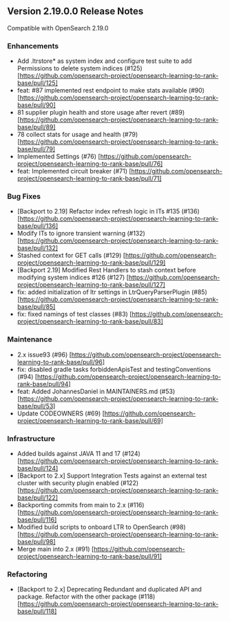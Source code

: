 ## Version 2.19.0.0 Release Notes

Compatible with OpenSearch 2.19.0

### Enhancements
* Add .ltrstore* as system index and configure test suite to add Permissions to delete system indices (#125) [https://github.com/opensearch-project/opensearch-learning-to-rank-base/pull/125]
* feat: #87 implemented rest endpoint to make stats available (#90) [https://github.com/opensearch-project/opensearch-learning-to-rank-base/pull/90]
* 81 supplier plugin health and store usage after revert (#89) [https://github.com/opensearch-project/opensearch-learning-to-rank-base/pull/89]
* 78 collect stats for usage and health (#79) [https://github.com/opensearch-project/opensearch-learning-to-rank-base/pull/79]
* Implemented Settings (#76) [https://github.com/opensearch-project/opensearch-learning-to-rank-base/pull/76]
* feat: Implemented circuit breaker (#71) [https://github.com/opensearch-project/opensearch-learning-to-rank-base/pull/71]

### Bug Fixes
* [Backport to 2.19] Refactor index refresh logic in ITs #135 (#136) [https://github.com/opensearch-project/opensearch-learning-to-rank-base/pull/136]
* Modify ITs to ignore transient warning (#132) [https://github.com/opensearch-project/opensearch-learning-to-rank-base/pull/132]
* Stashed context for GET calls (#129) [https://github.com/opensearch-project/opensearch-learning-to-rank-base/pull/129]
* [Backport 2.19] Modified Rest Handlers to stash context before modifying system indices #126 (#127) [https://github.com/opensearch-project/opensearch-learning-to-rank-base/pull/127]
* fix: added initialization of ltr settings in LtrQueryParserPlugin (#85) [https://github.com/opensearch-project/opensearch-learning-to-rank-base/pull/85]
* fix: fixed namings of test classes (#83) [https://github.com/opensearch-project/opensearch-learning-to-rank-base/pull/83]

### Maintenance
* 2.x issue93 (#96) [https://github.com/opensearch-project/opensearch-learning-to-rank-base/pull/96]
* fix: disabled gradle tasks forbiddenApisTest and testingConventions (#94) [https://github.com/opensearch-project/opensearch-learning-to-rank-base/pull/94]
* feat: Added JohannesDaniel in MAINTAINERS.md (#53) [https://github.com/opensearch-project/opensearch-learning-to-rank-base/pull/53]
* Update CODEOWNERS (#69) [https://github.com/opensearch-project/opensearch-learning-to-rank-base/pull/69]

### Infrastructure
* Added builds against JAVA 11 and 17 (#124) [https://github.com/opensearch-project/opensearch-learning-to-rank-base/pull/124]
* [Backport to 2.x] Support Integration Tests against an external test cluster with security plugin enabled (#122) [https://github.com/opensearch-project/opensearch-learning-to-rank-base/pull/122]
* Backporting commits from main to 2.x (#116) [https://github.com/opensearch-project/opensearch-learning-to-rank-base/pull/116]
* Modified build scripts to onboard LTR to OpenSearch (#98) [https://github.com/opensearch-project/opensearch-learning-to-rank-base/pull/98]
* Merge main into 2.x (#91) [https://github.com/opensearch-project/opensearch-learning-to-rank-base/pull/91]

### Refactoring
* [Backport to 2.x] Deprecating Redundant and duplicated API and package. Refactor with the other package (#118) [https://github.com/opensearch-project/opensearch-learning-to-rank-base/pull/118]
